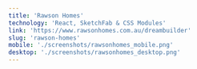 ```yaml
---
title: 'Rawson Homes'
technology: 'React, SketchFab & CSS Modules'
link: 'https://www.rawsonhomes.com.au/dreambuilder'
slug: 'rawson-homes'
mobile: './screenshots/rawsonhomes_mobile.png'
desktop: './screenshots/rawsonhomes_desktop.png'
---
```

